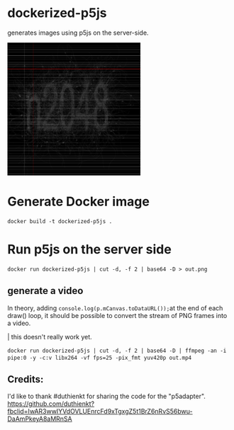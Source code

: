 # dockerized-p5js
generates images using p5js on the server-side. 

![generated n2048 logo](https://github.com/mauriciovander/dockerized-p5js/blob/master/out.png)


# Generate Docker image
```
docker build -t dockerized-p5js .
````


# Run p5js on the server side

```
docker run dockerized-p5js | cut -d, -f 2 | base64 -D > out.png
```

## generate a video

In theory, adding `console.log(p.mCanvas.toDataURL());`at the end of each draw() loop, it should be possible to convert the stream of PNG frames into a video. 

| this doesn't really work yet.

```
docker run dockerized-p5js | cut -d, -f 2 | base64 -D | ffmpeg -an -i pipe:0 -y -c:v libx264 -vf fps=25 -pix_fmt yuv420p out.mp4
```


## Credits: 

I'd like to thank #duthienkt for sharing the code for the "p5adapter".  
https://github.com/duthienkt?fbclid=IwAR3wwIYVdOVLUEnrcFd9xTgxgZ5t1BrZ6nRvS56bwu-DaAmPkeyA8aMRnSA
